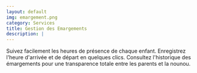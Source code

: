 ```yaml
---
layout: default
img: emargement.png
category: Services
title: Gestion des Emargements
description: |
---
```

  Suivez facilement les heures de présence de chaque enfant. Enregistrez l'heure d'arrivée et de départ en quelques clics. Consultez l'historique des émargements pour une transparence totale entre les parents et la nounou.
